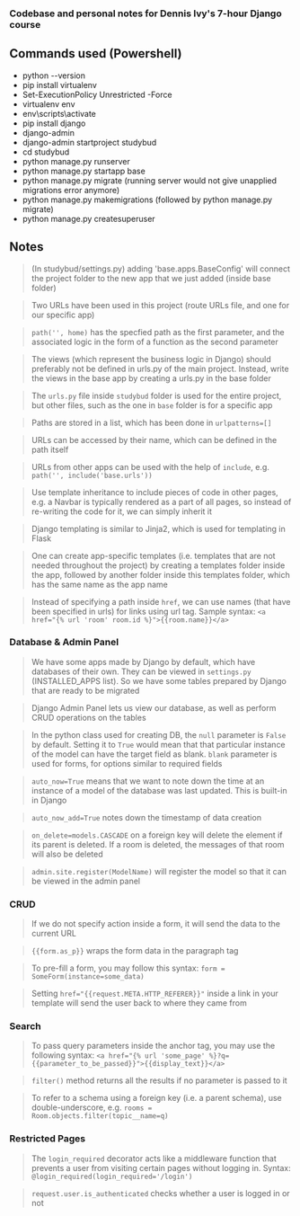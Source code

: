 ### Codebase and personal notes for Dennis Ivy's 7-hour Django course

## Commands used (Powershell)

- python --version
- pip install virtualenv
- Set-ExecutionPolicy Unrestricted -Force
- virtualenv env
- env\scripts\activate
- pip install django
- django-admin
- django-admin startproject studybud
- cd studybud
- python manage.py runserver
- python manage.py startapp base
- python manage.py migrate (running server would not give unapplied migrations error anymore)
- python manage.py makemigrations (followed by python manage.py migrate)
- python manage.py createsuperuser

## Notes

> (In studybud/settings.py) adding 'base.apps.BaseConfig' will connect the project folder to the new app that we just added (inside base folder)

>  Two URLs have been used in this project (route URLs file, and one for our specific app)

> `path('', home)` has the specfied path as the first parameter, and the associated logic in the form of a function as the second parameter

> The views (which represent the business logic in Django) should preferably not be defined in urls.py of the main project. Instead, write the views in the base app by creating a urls.py in the base folder

> The `urls.py` file inside `studybud` folder is used for the entire project, but other files, such as the one in `base` folder is for a specific app

> Paths are stored in a list, which has been done in `urlpatterns=[]`

> URLs can be accessed by their name, which can be defined in the path itself

> URLs from other apps can be used with the help of `include`, e.g. `path('', include('base.urls'))`

> Use template inheritance to include pieces of code in other pages, e.g. a Navbar is typically rendered as a part  of all pages, so instead of re-writing the code for it, we can simply inherit it

> Django templating is similar to Jinja2, which is used for templating in Flask

> One can create app-specific templates (i.e. templates that are not needed throughout the project) by creating a templates folder inside the app, followed by another folder inside this templates folder, which has the same name as the app name

> Instead of specifying a path inside `href`, we can use names (that have been specified in urls) for links using url tag. 
Sample syntax: `<a href="{% url 'room' room.id %}">{{room.name}}</a>`

### Database & Admin Panel

> We have some apps made by Django by default, which have databases of their own. They can be viewed in `settings.py` (INSTALLED_APPS list). So we have some tables prepared by Django that are ready to be migrated

> Django Admin Panel lets us view our database, as well as perform CRUD operations on the tables

> In the python class used for creating DB, the `null` parameter is `False` by default. Setting it to `True` would mean that that particular instance of the model can have the target field as blank. `blank` parameter is used for forms, for options similar to required fields

> `auto_now=True` means that we want to note down the time at an instance of a model of the database was last updated. This is built-in in Django

> `auto_now_add=True` notes down the timestamp of data creation

> `on_delete=models.CASCADE` on a foreign key will delete the element if its parent is deleted. If a room is deleted, the messages of that room will also be deleted

> `admin.site.register(ModelName)` will register the model so that it can be viewed in the admin panel

### CRUD

> If we do not specify action inside a form, it will send the data to the current URL 

> `{{form.as_p}}` wraps the form data in the paragraph tag

> To pre-fill a form, you may follow this syntax: `form = SomeForm(instance=some_data)` 

> Setting `href="{{request.META.HTTP_REFERER}}"` inside a link in your template will send the user back to where they came from

### Search

> To pass query parameters inside the anchor tag, you may use the following syntax: `<a href="{% url 'some_page' %}?q={{parameter_to_be_passed}}">{{display_text}}</a>`

> `filter()` method returns all the results if no parameter is passed to it

>  To refer to a schema using a foreign key (i.e. a parent schema), use double-underscore, e.g. `rooms = Room.objects.filter(topic__name=q)`

### Restricted Pages

> The `login_required` decorator acts like a middleware function that prevents a user from visiting certain pages without logging in. Syntax: `@login_required(login_required='/login')`

> `request.user.is_authenticated` checks whether a user is logged in or not